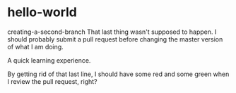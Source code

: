 # hello-world
creating-a-second-branch
That last thing wasn't supposed to happen. I should probably submit a pull request before changing the master version of what I am doing.

A quick learning experience.

By getting rid of that last line, I should have some red and some green when I review the pull request, right?

